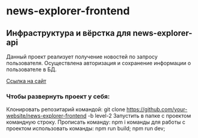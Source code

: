 # news-explorer-frontend

## Инфраструктура и вёрстка для news-explorer-api

Данный проект реализует получение новостей по запросу пользователя. Осуществлена авторизация и сохранение информации о пользователе в БД.

[Ссылка на сайт](https://www.your-news-explorer.tk)

### Чтобы развернуть проект у себя:

Клонировать репозитарий командой: git clone https://github.com/your-website/news-explorer-frontend -b level-2
Запустить в папке с проектом командную строку.
Прописать команду: npm i
команды для работы с проектом использовать команды: npm run build; npm run dev;
